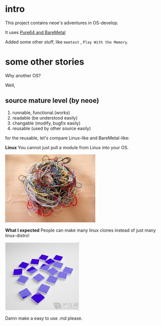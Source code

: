 # intro

This project contains neoe's adventures in OS-develop.

It uses  [Pure64 and BareMetal](https://github.com/ReturnInfinity/BareMetal)

Added some other stuff,
like `memtest` , `Play With the Memory`.


# some other stories

Why another OS?

Well,

## source mature level (by neoe)
1. runnable, functional.(works)
2. readable (be understood easily)
3. changable (modify, bugfix easily)
4. reusable (used by other source easily)


for the reusable, let's compare Linux-like and BareMetal-like:

**Linux**
You cannot just pull a module from Linux into your OS.



![mass](https://github.com/neoedmund/BareMetal-OS/raw/master/www/mass.jpg "Linux")



**What I expected**
People can make many linux clones instead of just many linux-distro!



![module](https://github.com/neoedmund/BareMetal-OS/raw/master/www/modules.jpg "My dream")



Damn make a easy to use .md please.


